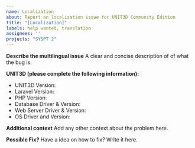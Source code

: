 ```yaml
---
name: Localization
about: Report an localization issue for UNIT3D Community Edition
title: "[Localization]"
labels: help wanted, translation
assignees: ''
projects: "SYSPT 2"
---
```


**Describe the multilingual issue**
A clear and concise description of of what the bug is.

**UNIT3D (please complete the following information):**
- UNIT3D Version:
- Laravel Version:
- PHP Version:
- Database Driver & Version:
- Web Server Driver & Version:
- OS Driver and Version:

**Additional context**
Add any other context about the problem here.

**Possible Fix?**
Have a idea on how to fix? Write it here.
